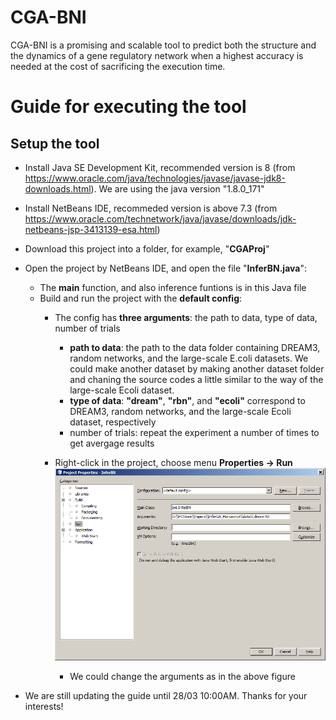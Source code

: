 # CGA-BNI
CGA-BNI is a promising and scalable tool to predict both the structure and the dynamics of a gene regulatory network when a highest accuracy is needed at the cost of sacrificing the execution time.

# Guide for executing the tool
## Setup the tool

- Install Java SE Development Kit, recommended version is 8 (from https://www.oracle.com/java/technologies/javase/javase-jdk8-downloads.html). We are using the java version "1.8.0_171"
- Install NetBeans IDE, recommeded version is above 7.3 (from https://www.oracle.com/technetwork/java/javase/downloads/jdk-netbeans-jsp-3413139-esa.html)
- Download this project into a folder, for example, "**CGAProj**"
- Open the project by NetBeans IDE, and open the file "**InferBN.java**":
  - The **main** function, and also inference funtions is in this Java file
  - Build and run the project with the **default config**:
    - The config has **three arguments**: the path to data, type of data, number of trials
    
      + **path to data**: the path to the data folder containing DREAM3, random networks, and the large-scale E.coli datasets. We could make another dataset by making another dataset folder and chaning the source codes a little similar to the way of the large-scale Ecoli dataset.
      + **type of data**: **"dream"**, **"rbn"**, and **"ecoli"** correspond to DREAM3, random networks, and the large-scale Ecoli dataset, respectively
      + number of trials: repeat the experiment a number of times to get avergage results

    - Right-click in the project, choose menu **Properties -> Run**
      ![Project default configuration](/images/cga1.png)
      
      + We could change the arguments as in the above figure
      
- We are still updating the guide until 28/03 10:00AM. Thanks for your interests!
